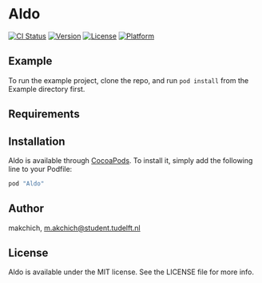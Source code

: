 # Aldo

[![CI Status](http://img.shields.io/travis/makchich/Aldo.svg?style=flat)](https://travis-ci.org/makchich/Aldo)
[![Version](https://img.shields.io/cocoapods/v/Aldo.svg?style=flat)](http://cocoapods.org/pods/Aldo)
[![License](https://img.shields.io/cocoapods/l/Aldo.svg?style=flat)](http://cocoapods.org/pods/Aldo)
[![Platform](https://img.shields.io/cocoapods/p/Aldo.svg?style=flat)](http://cocoapods.org/pods/Aldo)

## Example

To run the example project, clone the repo, and run `pod install` from the Example directory first.

## Requirements

## Installation

Aldo is available through [CocoaPods](http://cocoapods.org). To install
it, simply add the following line to your Podfile:

```ruby
pod "Aldo"
```

## Author

makchich, m.akchich@student.tudelft.nl

## License

Aldo is available under the MIT license. See the LICENSE file for more info.
